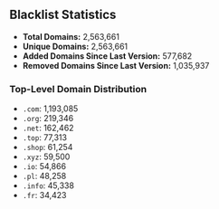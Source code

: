 ## Blacklist Statistics

- **Total Domains:** 2,563,661
- **Unique Domains:** 2,563,661
- **Added Domains Since Last Version:** 577,682
- **Removed Domains Since Last Version:** 1,035,937

### Top-Level Domain Distribution

-  `.com`: 1,193,085
-  `.org`: 219,346
-  `.net`: 162,462
-  `.top`: 77,313
-  `.shop`: 61,254
-  `.xyz`: 59,500
-  `.io`: 54,866
-  `.pl`: 48,258
-  `.info`: 45,338
-  `.fr`: 34,423

